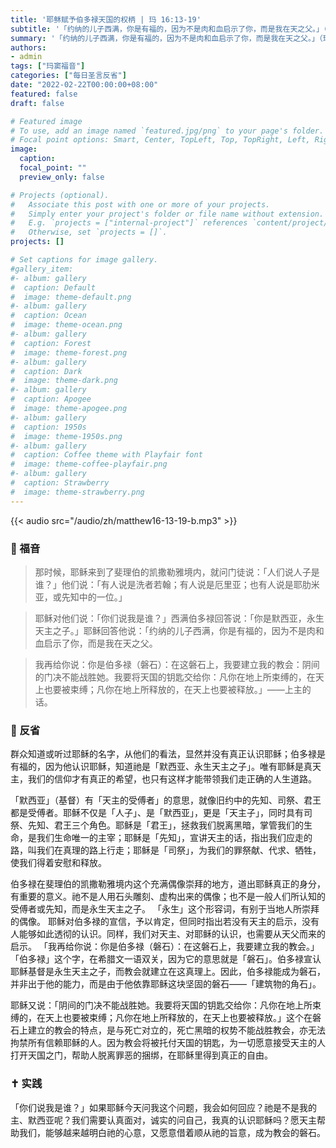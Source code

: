 ```yaml
---
title: '耶稣赋予伯多禄天国的权柄 | 玛 16:13-19'
subtitle: '「约纳的儿子西满，你是有福的，因为不是肉和血启示了你，而是我在天之父。」（玛16:17）'
summary: '「约纳的儿子西满，你是有福的，因为不是肉和血启示了你，而是我在天之父。」（玛16:17）'
authors:
- admin
tags: ["玛窦福音"]
categories: ["每日圣言反省"]
date: "2022-02-22T00:00:00+08:00"
featured: false
draft: false

# Featured image
# To use, add an image named `featured.jpg/png` to your page's folder.
# Focal point options: Smart, Center, TopLeft, Top, TopRight, Left, Right, BottomLeft, Bottom, BottomRight
image:
  caption:
  focal_point: ""
  preview_only: false

# Projects (optional).
#   Associate this post with one or more of your projects.
#   Simply enter your project's folder or file name without extension.
#   E.g. `projects = ["internal-project"]` references `content/project/deep-learning/index.md`.
#   Otherwise, set `projects = []`.
projects: []

# Set captions for image gallery.
#gallery_item:
#- album: gallery
#  caption: Default
#  image: theme-default.png
#- album: gallery
#  caption: Ocean
#  image: theme-ocean.png
#- album: gallery
#  caption: Forest
#  image: theme-forest.png
#- album: gallery
#  caption: Dark
#  image: theme-dark.png
#- album: gallery
#  caption: Apogee
#  image: theme-apogee.png
#- album: gallery
#  caption: 1950s
#  image: theme-1950s.png
#- album: gallery
#  caption: Coffee theme with Playfair font
#  image: theme-coffee-playfair.png
#- album: gallery
#  caption: Strawberry
#  image: theme-strawberry.png
---
```


{{< audio src="/audio/zh/matthew16-13-19-b.mp3" >}}

### :love_letter: 福音
> 那时候，耶稣来到了斐理伯的凯撒勒雅境内，就问门徒说：「人们说人子是谁？」他们说：「有人说是洗者若翰；有人说是厄里亚；也有人说是耶肋米亚，或先知中的一位。」

> 耶稣对他们说：「你们说我是谁？」西满伯多禄回答说：「你是默西亚，永生天主之子。」耶稣回答他说：「约纳的儿子西满，你是有福的，因为不是肉和血启示了你，而是我在天之父。

> 我再给你说：你是伯多禄（磐石）：在这磐石上，我要建立我的教会：阴间的门决不能战胜她。我要将天国的钥匙交给你：凡你在地上所束缚的，在天上也要被束缚；凡你在地上所释放的，在天上也要被释放。」——上主的话。

### :speech_balloon: 反省
群众知道或听过耶稣的名字，从他们的看法，显然并没有真正认识耶稣；伯多禄是有福的，因为他认识耶稣，知道祂是「默西亚、永生天主之子」。唯有耶稣是真天主，我们的信仰才有真正的希望，也只有这样才能带领我们走正确的人生道路。

「默西亚」（基督）有「天主的受傅者」的意思，就像旧约中的先知、司祭、君王都是受傅者。耶稣不仅是「人子」、是「默西亚」，更是「天主子」，同时具有司祭、先知、君王三个角色。耶稣是「君王」，拯救我们脱离黑暗，掌管我们的生命，是我们生命唯一的主宰；耶稣是「先知」，宣讲天主的话，指出我们应走的路，叫我们在真理的路上行走；耶稣是「司祭」，为我们的罪祭献、代求、牺牲，使我们得着安慰和释放。

伯多禄在斐理伯的凯撒勒雅境内这个充满偶像崇拜的地方，道出耶稣真正的身分，有重要的意义。祂不是人用石头雕刻、虚构出来的偶像；也不是一般人们所认知的受傅者或先知，而是永生天主之子。 「永生」这个形容词，有别于当地人所崇拜的偶像。
耶稣对伯多禄的宣信，予以肯定，但同时指出若没有天主的启示，没有人能够如此透彻的认识。同样，我们对天主、对耶稣的认识，也需要从天父而来的启示。 「我再给你说：你是伯多禄（磐石）：在这磐石上，我要建立我的教会。」「伯多禄」这个字，在希腊文一语双关，因为它的意思就是「磐石」。伯多禄宣认耶稣基督是永生天主之子，而教会就建立在这真理上。因此，伯多禄能成为磐石，并非出于他的能力，而是由于他依靠耶稣这块坚固的磐石——「建筑物的角石」。

耶稣又说：「阴间的门决不能战胜她。我要将天国的钥匙交给你：凡你在地上所束缚的，在天上也要被束缚；凡你在地上所释放的，在天上也要被释放。」这个在磐石上建立的教会的特点，是与死亡对立的，死亡黑暗的权势不能战胜教会，亦无法拘禁所有信赖耶稣的人。因为教会将被托付天国的钥匙，为一切愿意接受天主的人打开天国之门，帮助人脱离罪恶的捆绑，在耶稣里得到真正的自由。

### :latin_cross: 实践
「你们说我是谁？」如果耶稣今天问我这个问题，我会如何回应？祂是不是我的主、默西亚呢？我们需要认真面对，诚实的问自己，我真的认识耶稣吗？愿天主帮助我们，能够越来越明白祂的心意，又愿意借着顺从祂的旨意，成为教会的磐石。
